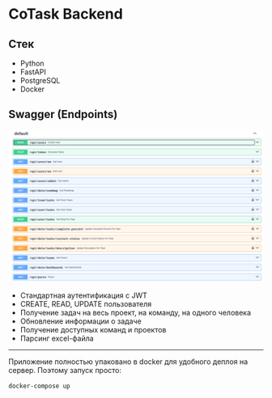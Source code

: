 # CoTask Backend

## Стек
* Python
* FastAPI
* PostgreSQL
* Docker

## Swagger (Endpoints)
![swagger.png](/assets/img/swagger.png)

* Стандартная аутентификация с JWT
* CREATE, READ, UPDATE пользователя
* Получение задач на весь проект, на команду, на одного человека
* Обновление информации о задаче
* Получение доступных команд и проектов
* Парсинг excel-файла

----------------

Приложение полностью упаковано в docker для удобного деплоя на сервер. Поэтому запуск просто:

```shell
docker-compose up
```

